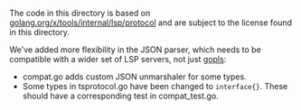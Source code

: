 The code in this directory is based on
[golang.org/x/tools/internal/lsp/protocol](https://godoc.org/golang.org/x/tools/internal/lsp/protocol)
and are subject to the license found in this directory.

We've added more flexibility in the JSON parser, which
needs to be compatible with a wider set of LSP servers, not just
[gopls](https://godoc.org/golang.org/x/tools/gopls):
* compat.go adds custom JSON unmarshaler for some types.
* Some types in tsprotocol.go have been changed to `interface{}`.
  These should have a corresponding test in compat_test.go.

